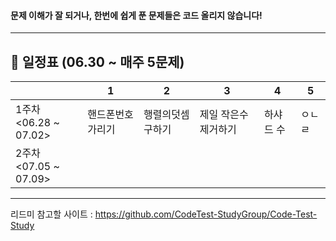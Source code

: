 #### 문제 이해가 잘 되거나, 한번에 쉽게 푼 문제들은 코드 올리지 않습니다!

--------------------------------------------
## 📅 일정표 (06.30 ~ 매주 5문제)
|    |  1   |   2   |   3 |   4   |    5   |
|------|-----|----|----|-----|----|
| 1주차<br/> <06.28 ~ 07.02> | 핸드폰번호가리기 | 행렬의덧셈구하기| 제일 작은수 제거하기|  하샤드 수 |   ㅇㄴㄹ  |
| 2주차<br/> <07.05 ~ 07.09> |  | | | |  |

-------------------------------------------

리드미 참고할 사이트 : https://github.com/CodeTest-StudyGroup/Code-Test-Study
